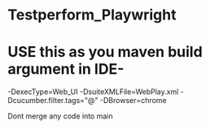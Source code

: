 # Testperform_Playwright

# USE this as you maven build argument in IDE-
-DexecType=Web_UI -DsuiteXMLFile=WebPlay.xml -Dcucumber.filter.tags="@" -DBrowser=chrome

Dont merge any code into main
